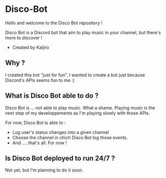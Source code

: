 # Disco-Bot
Hello and welcome to the Disco Bot repository !

Disco Bot is a Discord bot that aim to play music in your channel, but there's more to discover !
- Created by Kaijiro

## Why ?
I created this bot "just for fun", I wanted to create a bot just because Discord's APIs seems fun to me :)

## What is Disco Bot able to do ?
Disco Bot is ... not able to play music. What a shame. Playing music is the next step of my developpements 
as I'm playing slowly with those APIs.

For now, Disco Bot is able to :
- Log user's status changes into a given channel
- Choose the channel in chich Disco Bot log those events.
- And .... that's all. For now !

## Is Disco Bot deployed to run 24/7 ?
Not yet, but I'm planning to do it soon.
